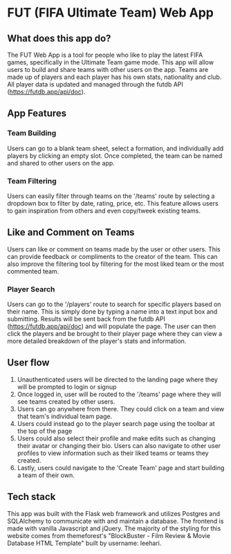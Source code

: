 # FUT (FIFA Ultimate Team) Web App

## What does this app do?
The FUT Web App is a tool for people who like to play the latest FIFA games, specifically in the Ultimate Team game mode. This app will allow users to build and share teams with other users on the app. Teams are made up of players and each player has his own stats, nationality and club. All player data is updated and managed through the futdb API (https://futdb.app/api/doc).

## App Features
### Team Building
Users can go to a blank team sheet, select a formation, and individually add players by clicking an empty slot. Once completed, the team can be named and shared to other users on the app. 

### Team Filtering
Users can easily filter through teams on the '/teams' route by selecting a dropdown box to filter by date, rating, price, etc. This feature allows users to gain inspiration from others and even copy/tweek existing teams.

## Like and Comment on Teams
Users can like or comment on teams made by the user or other users. This can provide feedback or compliments to the creator of the team. This can also improve the filtering tool by filtering for the most liked team or the most commented team.

### Player Search
Users can go to the '/players' route to search for specific players based on their name. This is simply done by typing a name into a text input box and submitting. Results will be sent back from the futdb API (https://futdb.app/api/doc) and will populate the page. The user can then click the players and be brought to their player page where they can view a more detailed breakdown of the player's stats and information.

## User flow
1. Unauthenticated users will be directed to the landing page where they will be prompted to login or signup
2. Once logged in, user will be routed to the '/teams' page where they will see teams created by other users.
3. Users can go anywhere from there. They could click on a team and view that team's individual team page.
4. Users could instead go to the player search page using the toolbar at the top of the page
5. Users could also select their profile and make edits such as changing their avatar or changing their bio. Users can also navigate to other user profiles to view information such as their liked teams or teams they created.
6. Lastly, users could navigate to the 'Create Team' page and start building a team of their own. 

## Tech stack
This app was built with the Flask web framework and utilizes Postgres and SQLAlchemy to communicate with and maintain a database. The frontend is made with vanilla Javascript and jQuery. The majority of the styling for this website comes from themeforest's "BlockBuster - Film Review & Movie Database HTML Template" built by username: leehari.

